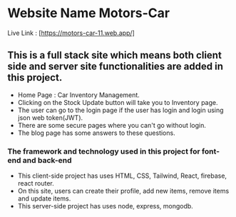 # Website Name Motors-Car

Live Link : [https://motors-car-11.web.app/]

## This is a full stack site which means both client side and server site functionalities are added in this project.

- Home Page : Car Inventory Management.
- Clicking on the Stock Update button will take you to Inventory page.
- The user can go to the login page if the user has login and login using json web token(JWT).
- There are some secure pages where you can't go without login.
- The blog page has some answers to these questions.

### The framework and technology used in this project for font-end and back-end

- This client-side project has uses HTML, CSS, Tailwind, React, firebase, react router.
- On this site, users can create their profile, add new items, remove items and update items.
- This server-side project has uses node, express, mongodb.
